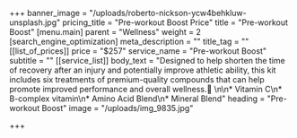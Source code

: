 +++
banner_image = "/uploads/roberto-nickson-ycw4behkluw-unsplash.jpg"
pricing_title = "Pre-workout Boost Price"
title = "Pre-workout Boost"
[menu.main]
parent = "Wellness"
weight = 2
[search_engine_optimization]
meta_description = ""
title_tag = ""
[[list_of_prices]]
price = "$257"
service_name = "Pre-workout Boost"
subtitle = ""
[[service_list]]
body_text = "Designed to help shorten the time of recovery after an injury and potentially improve athletic ability, this kit includes six treatments of premium-quality compounds that can help promote improved performance and overall wellness. \n\n* Vitamin C\n* B-complex vitamin\n* Amino Acid Blend\n* Mineral Blend"
heading = "Pre-workout Boost"
image = "/uploads/img_9835.jpg"

+++
